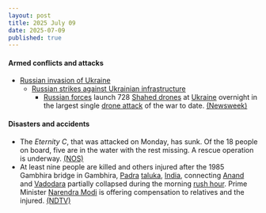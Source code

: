 ```yaml
---
layout: post
title: 2025 July 09
date: 2025-07-09
published: true
---
```



#### Armed conflicts and attacks

* [Russian invasion of Ukraine](https://en.wikipedia.org/wiki/Russian_invasion_of_Ukraine "Russian invasion of Ukraine")
  * [Russian strikes against Ukrainian infrastructure](https://en.wikipedia.org/wiki/Russian_strikes_against_Ukrainian_infrastructure_%282022%E2%80%93present%29 "Russian strikes against Ukrainian infrastructure (2022–present)")
    * [Russian forces](https://en.wikipedia.org/wiki/Russian_Armed_Forces "Russian Armed Forces") launch 728 [Shahed drones](https://en.wikipedia.org/wiki/Shahed_drones "Shahed drones") at [Ukraine](https://en.wikipedia.org/wiki/Ukraine "Ukraine") overnight in the largest single [drone attack](https://en.wikipedia.org/wiki/Drone_attack "Drone attack") of the war to date. [(Newsweek)](https://www.newsweek.com/russia-ukraine-war-drone-putin-trump-2096445)

#### Disasters and accidents

* The *Eternity C*, that was attacked on Monday, has sunk. Of the 18 people on board, five are in the water with the rest missing. A rescue operation is underway. [(NOS)](https://nos.nl/artikel/2574293-schip-op-rode-zee-gezonken-na-aanval-door-houthi-s-bemanning-te-water)
* At least nine people are killed and others injured after the 1985 Gambhira bridge in Gambhira, [Padra](https://en.wikipedia.org/wiki/Padra "Padra") [taluka](https://en.wikipedia.org/wiki/Taluka "Taluka"), [India](https://en.wikipedia.org/wiki/India "India"), connecting [Anand](https://en.wikipedia.org/wiki/Anand%2C_Gujarat "Anand, Gujarat") and [Vadodara](https://en.wikipedia.org/wiki/Vadodara "Vadodara") partially collapsed during the morning [rush hour](https://en.wikipedia.org/wiki/Rush_hour "Rush hour"). Prime Minister [Narendra Modi](https://en.wikipedia.org/wiki/Narendra_Modi "Narendra Modi") is offering compensation to relatives and the injured. [(NDTV)](https://www.ndtv.com/india-news/gujarat-bridge-collapse-crumbling-gambhira-bridge-was-40-years-old-gave-way-in-peak-traffic-hours-mahisagar-river-cars-deaths-news-vadodara-8847480)

